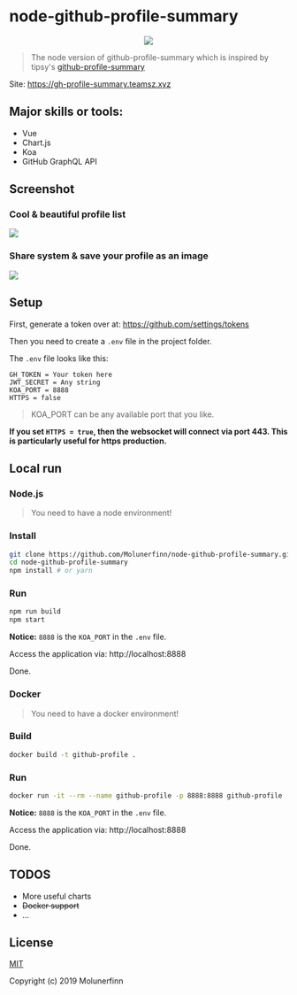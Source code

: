 # node-github-profile-summary

<p align="center">
  <img src="https://user-images.githubusercontent.com/12621342/35959365-41f352b0-0ce0-11e8-8a5b-05ad054ea378.png">
</p>

> The node version of github-profile-summary which is inspired by tipsy's [github-profile-summary](https://github.com/tipsy/github-profile-summary)

Site: https://gh-profile-summary.teamsz.xyz

## Major skills or tools:

- Vue
- Chart.js
- Koa
- GitHub GraphQL API

## Screenshot

### Cool & beautiful profile list

![](https://user-images.githubusercontent.com/12621342/35951697-89e3338e-0cb7-11e8-9986-dc258f257b97.png)

### Share system & save your profile as an image

![](https://user-images.githubusercontent.com/12621342/35951773-d1c9cf50-0cb7-11e8-80b2-08ae7d876533.png)

## Setup

First, generate a token over at: https://github.com/settings/tokens

Then you need to create a `.env` file in the project folder.

The `.env` file looks like this:

```env
GH_TOKEN = Your token here
JWT_SECRET = Any string
KOA_PORT = 8888
HTTPS = false
```

> KOA_PORT can be any available port that you like.

**If you set `HTTPS = true`, then the websocket will connect via port 443. This is particularly useful for https production.**

## Local run

### Node.js

> You need to have a node environment!

### Install

``` bash
git clone https://github.com/Molunerfinn/node-github-profile-summary.git
cd node-github-profile-summary
npm install # or yarn
```

### Run

```bash
npm run build
npm start
```

**Notice:** `8888` is the `KOA_PORT` in the `.env` file.

Access the application via: http://localhost:8888

Done.

### Docker 

> You need to have a docker environment!

### Build

```bash
docker build -t github-profile .
```

### Run

```bash
docker run -it --rm --name github-profile -p 8888:8888 github-profile
```

**Notice:** `8888` is the `KOA_PORT` in the `.env` file.

Access the application via: http://localhost:8888

Done.

## TODOS

- More useful charts
- ~~Docker support~~
- ...


## License

[MIT](http://opensource.org/licenses/MIT)

Copyright (c) 2019 Molunerfinn
